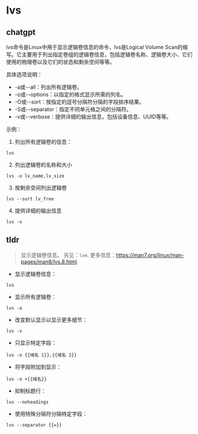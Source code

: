 # lvs 
## chatgpt 
lvs命令是Linux中用于显示逻辑卷信息的命令，lvs是Logical Volume Scan的缩写。它主要用于列出指定卷组的逻辑卷信息，包括逻辑卷名称、逻辑卷大小、它们使用的物理卷以及它们的状态和剩余空间等等。

具体选项说明：

- -a或--all：列出所有逻辑卷。
- -o或--options：以指定的格式显示所需的列名。
- -O或--sort：按指定的逗号分隔符分隔的字段排序结果。
- -S或--separator：指定不同单元格之间的分隔符。
- -v或--verbose：提供详细的输出信息，包括设备信息、UUID等等。

示例：

1. 列出所有逻辑卷的信息：

```
lvs
```

2. 列出逻辑卷的名称和大小

```
lvs -o lv_name,lv_size
```

3. 按剩余空间列出逻辑卷

```
lvs --sort lv_free
```

4. 提供详细的输出信息

```
lvs -v
``` 

## tldr 
 
> 显示逻辑卷信息。
> 另见：`lvm`.
> 更多信息：<https://man7.org/linux/man-pages/man8/lvs.8.html>.

- 显示逻辑卷信息：

`lvs`

- 显示所有逻辑卷：

`lvs -a`

- 改变默认显示以显示更多细节：

`lvs -v`

- 只显示特定字段：

`lvs -o {{域名 1}},{{域名 2}}`

- 将字段附加到显示：

`lvs -o +{{域名}}`

- 抑制标题行：

`lvs --noheadings`

- 使用特殊分隔符分隔特定字段：

`lvs --separator {{=}}`
